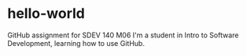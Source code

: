 # hello-world
GitHub assignment for SDEV 140 M06
I'm a student in Intro to Software Development, learning how to use GitHub.
